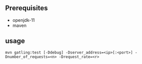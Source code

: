 ## Prerequisites

* openjdk-11
* maven

## usage

```shell
mvn gatling:test [-Ddebug] -Dserver_address=<ip>[:<port>] -Dnumber_of_requests=<n> -Drequest_rate=<r>
```
